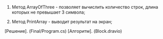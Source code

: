 1. Метод ArrayOfThree - позволяет вычислить количество строк, длина которых не превышает 3 символа;

2. Метод PrintArray - выводит результат на экран;

[Решение]. (Final/Program.cs)
[Алгоритм]. (Block.dravio)